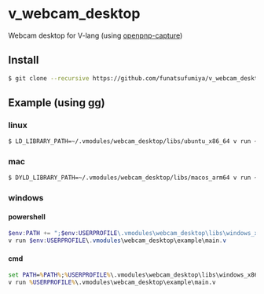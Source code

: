 # v_webcam_desktop

Webcam desktop for V-lang (using [openpnp-capture](https://github.com/openpnp/openpnp-capture))

## Install

```bash
$ git clone --recursive https://github.com/funatsufumiya/v_webcam_desktop ~/.vmodules/webcam_desktop
```

## Example (using gg)

### linux

```bash
$ LD_LIBRARY_PATH=~/.vmodules/webcam_desktop/libs/ubuntu_x86_64 v run ~/.vmodules/webcam_desktop/example/main.v
```

### mac

```bash
$ DYLD_LIBRARY_PATH=~/.vmodules/webcam_desktop/libs/macos_arm64 v run ~/.vmodules/webcam_desktop/example/main.v
```

### windows

#### powershell
```powershell
$env:PATH += ";$env:USERPROFILE\.vmodules\webcam_desktop\libs\windows_x86_64"
v run $env:USERPROFILE\.vmodules\webcam_desktop\example\main.v
```

#### cmd

```cmd
set PATH=%PATH%;%USERPROFILE%\.vmodules\webcam_desktop\libs\windows_x86_64
v run %USERPROFILE%\.vmodules\webcam_desktop\example\main.v
```